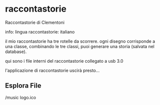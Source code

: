 # raccontastorie
Raccontastorie di Clementoni

info: 
lingua raccontastorie: italiano 

il mio raccontastorie ha tre rotelle da scorrere. ogni disegno corrisponde a una classe, combinando le tre classi, puoi generare una storia (salvata nel database). 

qui sono i file interni del raccontastorie  collegato a usb 3.0

l'applicazione di raccontastorie uscirà presto...

## Esplora File

/music logo.ico
